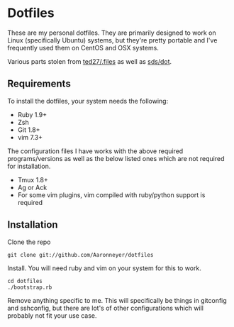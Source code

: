 # Dotfiles

These are my personal dotfiles. They are primarily designed to work on Linux
(specifically Ubuntu) systems, but they're pretty portable and I've frequently
used them on CentOS and OSX systems.

Various parts stolen from [ted27/.files](https://github.com/ted27/.files) as
well as [sds/dot](https://github.com/sds/dot).

## Requirements

To install the dotfiles, your system needs the following:

* Ruby 1.9+
* Zsh
* Git 1.8+
* vim 7.3+

The configuration files I have works with the above required programs/versions
as well as the below listed ones which are not required for installation.

* Tmux 1.8+
* Ag or Ack
* For some vim plugins, vim compiled with ruby/python support is required

## Installation

Clone the repo

```
git clone git://github.com/Aaronneyer/dotfiles
```

Install. You will need ruby and vim on your system for this to work.

```
cd dotfiles
./bootstrap.rb
```

Remove anything specific to me. This will specifically be things in gitconfig
and sshconfig, but there are lot's of other configurations which will probably
not fit your use case.
